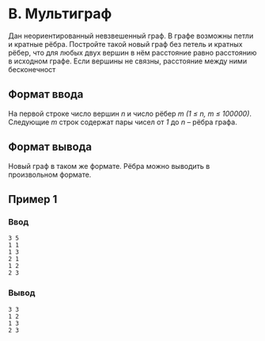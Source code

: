 # B. Мультиграф

Дан неориентированный невзвешенный граф. В графе возможны петли и кратные рёбра. Постройте такой новый граф без петель и
кратных рёбер, что для любых двух вершин в нём расстояние равно расстоянию в исходном графе. Если вершины не связны,
расстояние между ними бесконечност

## Формат ввода

На первой строке число вершин _n_ и число рёбер _m (1 ≤ n, m ≤ 100000)_. Следующие _m_ строк содержат пары чисел от _1_
до _n_ – рёбра графа.

## Формат вывода

Новый граф в таком же формате. Рёбра можно выводить в произвольном формате.

## Пример 1

### Ввод

    3 5
    1 1
    1 3
    2 1
    1 2
    2 3

### Вывод

    3 3
    1 2
    1 3
    2 3

